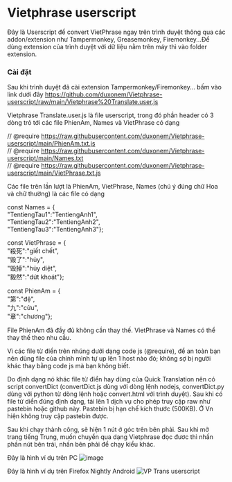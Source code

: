 # Vietphrase userscript
Đây là Userscript để convert VietPhrase ngay trên trình duyệt thông qua các addon/extension như Tampermonkey, Greasemonkey, Firemonkey...Để dùng extension của trình duyệt với dữ liệu nằm trên máy thì vào folder extension.

### Cài đặt
Sau khi trình duyệt đã cài extension Tampermonkey/Firemonkey... bấm vào link dưới đây
https://github.com/duxonem/Vietphrase-userscript/raw/main/Vietphrase%20Translate.user.js


Vietphrase Translate.user.js là file userscript, trong đó phần header có 3 dòng trỏ tới các file PhienAm, Names và VietPhrase có dạng

// @require      https://raw.githubusercontent.com/duxonem/Vietphrase-userscript/main/PhienAm.txt.js   
// @require      https://raw.githubusercontent.com/duxonem/Vietphrase-userscript/main/Names.txt   
// @require      https://raw.githubusercontent.com/duxonem/Vietphrase-userscript/main/VietPhrase.txt.js  

Các file trên lần lượt là PhienAm, VietPhrase, Names (chú ý đúng chữ Hoa và chữ thường) là các file có dạng

const Names = {  
"TentiengTau1":"TentiengAnh1",  
"TentiengTau2":"TentiengAnh2",  
"TentiengTau3":"TentiengAnh3"};  

const VietPhrase = {  
"殺死":"giết chết",  
"毁了":"hủy",  
"毁掉":"hủy diệt",  
"毅然":"dứt khoát"};   

const PhienAm = {  
"第":"đệ",  
"九":"cửu",  
"章":"chương"};   

File PhienAm đã đầy đủ không cần thay thế. VietPhrase và Names có thể thay thế theo nhu cầu.  

Vì các file từ điển trên nhúng dưới dạng code js (@require), để an toàn bạn nên dùng file của chính mình tự up lên 1 host nào đó; không sợ bị người khác thay bằng code js mà bạn không biết.

Do định dạng nó khác file từ điển hay dùng của Quick Translation nên có script convertDict (convertDict.js dùng với dòng lệnh nodejs, convertDict.py dùng với python từ dòng lệnh hoặc convert.html với trình duyệt). Sau khi có file từ diển đúng định dạng, tải lên 1 dịch vụ cho phép truy cập raw như pastebin hoặc github này. Pastebin bị hạn chế kích thước (500KB). Ở Vn hiện không truy cập pastebin được.

Sau khi chạy thành công, sẽ hiện 1 nút ở góc trên bên phải. Sau khi mở trang tiếng Trung, muốn chuyển qua dạng Vietphrase đọc đươc thì nhấn phần nút bên trái, nhấn bên phải để chạy kiểu khác.  

Đây là hình ví dụ trên PC
![image](https://user-images.githubusercontent.com/128269506/226879528-99b43031-a266-4e19-b2cf-c437e5c25d57.png)

Đây là hình ví dụ trên Firefox Nightly Android
![VP Trans userscript](https://user-images.githubusercontent.com/128269506/227080869-048d5a9a-b2d2-4e79-8ea5-a200db91a32c.jpg)
